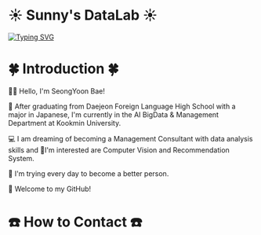 # ☀️ Sunny's DataLab ☀️
<a href="https://git.io/typing-svg"><img src="https://readme-typing-svg.demolab.com?font=Playfair+Display&weight=900&size=60&duration=2000&pause=2000&color=0775FF&background=FFF400&center=true&vCenter=true&multiline=true&random=false&width=900&height=200&lines=Welcome+to+Sunny's+Github!;%E7%A7%81%E3%81%AE%E3%82%AE%E3%83%83%E3%83%88%E3%83%8F%E3%83%96%E3%81%B8%E3%82%88%E3%81%86%E3%81%93%E3%81%9D!" alt="Typing SVG" /></a>

# 🍀 Introduction 🍀

👋🏻 Hello, I'm SeongYoon Bae! 

🏫 After graduating from Daejeon Foreign Language High School with a major in Japanese, 
I'm currently in the AI BigData & Management Department at Kookmin University. 

💻 I am dreaming of becoming a Management Consultant with data analysis skills 
and I'm interested are Computer Vision and Recommendation System. 

💬 I'm trying every day to become a better person. 

💜 Welcome to my GitHub!



# ☎️ How to Contact ☎️
